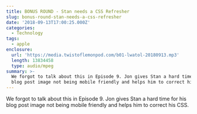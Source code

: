 ```yaml
---
title: BONUS ROUND - Stan needs a CSS Refresher
slug: bonus-round-stan-needs-a-css-refresher
date: '2018-09-13T17:00:25.000Z'
categories:
  - Technology
tags:
  - apple
enclosure:
  url: 'https://media.twistoflemonpod.com/b01-lwatol-20180913.mp3'
  length: 13834458
  type: audio/mpeg
summary: >-
  We forgot to talk about this in Episode 9. Jon gives Stan a hard time for his
  blog post image not being mobile friendly and helps him to correct his CSS.
---
```


We forgot to talk about this in Episode 9. Jon gives Stan a hard time for his blog post image not being mobile friendly and helps him to correct his CSS.

